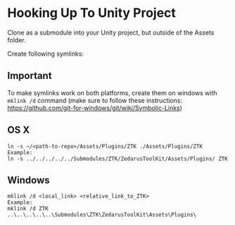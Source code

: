 # Hooking Up To Unity Project

Clone as a submodule into your Unity project, but outside of the Assets folder.

Create following symlinks:

## Important

To make symlinks work on both platforms, create them on windows with `mklink /d` command (make sure to follow these instructions: https://github.com/git-for-windows/git/wiki/Symbolic-Links)

## OS X

```
ln -s ~/<path-to-repo>/Assets/Plugins/ZTK ./Assets/Plugins/ZTK
Example:
ln -s ../../../../../Submodules/ZTK/ZedarusToolKit/Assets/Plugins/ ZTK
```

## Windows

```
mklink /d <local_link> <relative_link_to_ZTK>
Example: 
mklink /d ZTK ..\..\..\..\..\Submodules\ZTK\ZedarusToolKit\Assets\Plugins\
```
